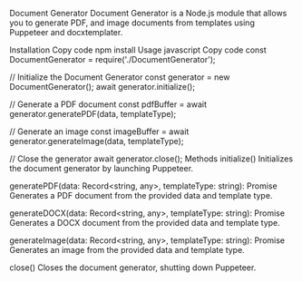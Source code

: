 Document Generator
Document Generator is a Node.js module that allows you to generate PDF,  and image documents from templates using Puppeteer and docxtemplater.

Installation
Copy code
npm install
Usage
javascript
Copy code
const DocumentGenerator = require('./DocumentGenerator');

// Initialize the Document Generator
const generator = new DocumentGenerator();
await generator.initialize();

// Generate a PDF document
const pdfBuffer = await generator.generatePDF(data, templateType);


// Generate an image
const imageBuffer = await generator.generateImage(data, templateType);

// Close the generator
await generator.close();
Methods
initialize()
Initializes the document generator by launching Puppeteer.

generatePDF(data: Record<string, any>, templateType: string): Promise<Buffer>
Generates a PDF document from the provided data and template type.

generateDOCX(data: Record<string, any>, templateType: string): Promise<Buffer>
Generates a DOCX document from the provided data and template type.

generateImage(data: Record<string, any>, templateType: string): Promise<Buffer>
Generates an image from the provided data and template type.

close()
Closes the document generator, shutting down Puppeteer.



